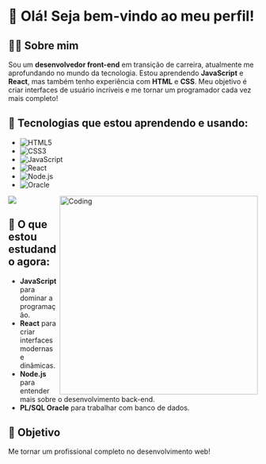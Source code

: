 # 👋 Olá! Seja bem-vindo ao meu perfil!

## 🧑‍💻 Sobre mim
Sou um **desenvolvedor front-end** em transição de carreira, atualmente me aprofundando no mundo da tecnologia. Estou aprendendo **JavaScript** e **React**, mas também tenho experiência com **HTML** e **CSS**. Meu objetivo é criar interfaces de usuário incríveis e me tornar um programador cada vez mais completo!

## 🚀 Tecnologias que estou aprendendo e usando:
- ![HTML5](https://img.shields.io/badge/HTML5-E34F26?style=for-the-badge&logo=html5&logoColor=white)
- ![CSS3](https://img.shields.io/badge/CSS3-1572B6?style=for-the-badge&logo=css3&logoColor=white)
- ![JavaScript](https://img.shields.io/badge/JavaScript-F7DF1E?style=for-the-badge&logo=javascript&logoColor=black)
- ![React](https://img.shields.io/badge/React-61DAFB?style=for-the-badge&logo=react&logoColor=black)
- ![Node.js](https://img.shields.io/badge/Node.js-339933?style=for-the-badge&logo=node.js&logoColor=white)
- ![Oracle](https://img.shields.io/badge/PL/SQL-F80000?style=for-the-badge&logo=oracle&logoColor=white)

<img align="right" alt="Coding" width="400" src="https://media2.dev.to/dynamic/image/width=800%2Cheight=%2Cfit=scale-down%2Cgravity=auto%2Cformat=auto/https%3A%2F%2Fmedia1.tenor.com%2Fimages%2F0c34272909ee2a4db5606a014082312b%2Ftenor.gif%3Fitemid%3D15828752">

![](https://github-readme-stats.vercel.app/api?username=LukeSkywalker32&show_icons=true)

## 🌱 O que estou estudando agora:
- **JavaScript** para dominar a programação.
- **React** para criar interfaces modernas e dinâmicas.
- **Node.js** para entender mais sobre o desenvolvimento back-end.
- **PL/SQL Oracle** para trabalhar com banco de dados.

## 🎯 Objetivo
Me tornar um profissional completo no desenvolvimento web!

